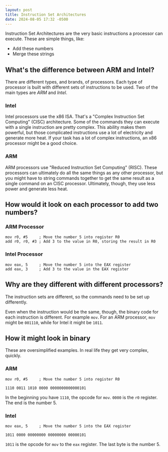 ```yaml
---
layout: post
title: Instruction Set Architectures
date: 2024-08-05 17:32 -0500
---
```

Instruction Set Architectures are the very basic instructions a processor can execute. These are simple things, like: 

- Add these numbers
- Merge these strings

## What's the difference between ARM and Intel? 

There are different types, and brands, of processors. Each type of processor is built with different sets of instructions to be used. Two of the main types are *ARM* and *Intel*.

### Intel

Intel processors use the x86 ISA. That's a "Complex Instruction Set Computing" (CISC) architecture. Some of the commands they can execute with a single instruction are pretty complex. This ability makes them powerful, but those complicated instructions use a lot of electricity and generate more heat. If your task has a lot of complex instructions, an x86 processor might be a good choice.

### ARM

ARM processors use "Reduced Instruction Set Computing" (RISC). These processors can ultimately do all the same things as any other processor, but you might have to string commands together to get the same result as a single command on an CISC processor. Ultimately, though, they use less power and generate less heat.

## How would it look on each processor to add two numbers?

### ARM Processor

```assembly
mov r0, #5     ; Move the number 5 into register R0
add r0, r0, #3 ; Add 3 to the value in R0, storing the result in R0
```

### Intel Processor

```assembly
mov eax, 5     ; Move the number 5 into the EAX register
add eax, 3     ; Add 3 to the value in the EAX register
```

## Why are they different with different processors?

The instruction sets are different, so the commands need to be set up differently.

Even when the instruction would be the same, though, the binary code for each instruction is different. For example `mov`. For an ARM processor, `mov` might be `001110`, while for Intel it might be `1011`.

## How it might look in binary

These are oversimplified examples. In real life they get very complex, quickly.

### ARM

```assembly
mov r0, #5     ; Move the number 5 into register R0
```
```shell
1110 0011 1010 0000 0000000000000101
```

In the beginning you have `1110`, the opcode for `mov`. `0000` is the `r0` register. The end is the number 5.

### Intel

```assembly
mov eax, 5     ; Move the number 5 into the EAX register
```

```shell
1011 0000 00000000 00000000 00000101
```

`1011` is the opcode for `mov` to the `eax` register. The last byte is the number 5.
